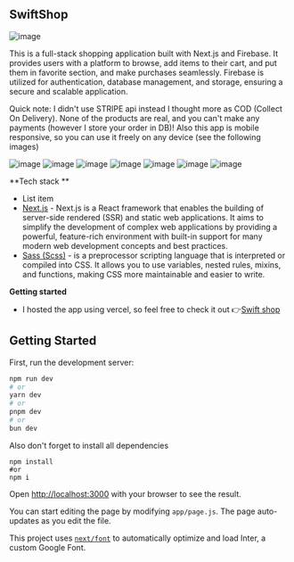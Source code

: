 ## SwiftShop

![image](https://github.com/karloCroDev/swift-shop/assets/117281346/e6a78c84-3e6b-4098-bc68-8af0bd901b52)


This is a full-stack shopping application built with Next.js and Firebase. It provides users with a platform to browse, add items to their cart, and put them in favorite section, and make purchases seamlessly. Firebase is utilized for authentication, database management, and storage, ensuring a secure and scalable application. 

Quick note: I didn't use STRIPE api instead I thought more as COD (Collect On Delivery). None of the products are real, and you can't make any payments (however I store your order in DB)!
Also this app is mobile responsive, so you can use it freely on any device (see the following images)

![image](https://github.com/karloCroDev/swift-shop/assets/117281346/e52565ec-54cd-4d19-ab32-bcfcfb8c31fc)
![image](https://github.com/karloCroDev/swift-shop/assets/117281346/c9a09871-b526-4a4a-8bf2-35142cc18492)
![image](https://github.com/karloCroDev/swift-shop/assets/117281346/6c0cfd5e-e3a8-4599-9931-d8e0caf6ed88)
![image](https://github.com/karloCroDev/swift-shop/assets/117281346/7f0efec5-2b50-4c61-9c04-93ed7b7903d9)
![image](https://github.com/karloCroDev/swift-shop/assets/117281346/62e363c0-0a74-4caa-94fb-b6cc5d58a7a0)
![image](https://github.com/karloCroDev/swift-shop/assets/117281346/ed87795d-a2d6-4d8b-910f-a6eaaba1dc8f)
![image](https://github.com/karloCroDev/swift-shop/assets/117281346/d01a1038-3338-4800-be12-5dbfede35293)




**Tech stack **

 - List item
 - [Next.js](https://nextjs.org/) - Next.js is a React framework that enables the building of server-side rendered (SSR) and static web applications. It aims to simplify the development of complex web applications by providing a powerful, feature-rich environment with built-in support for many modern web development concepts and best practices.
 - [Sass (Scss)](https://sass-lang.com/) - is a preprocessor scripting language that is interpreted or compiled into CSS. It allows you to use variables, nested rules, mixins, and functions, making CSS more maintainable and easier to write.
 

**Getting started**
 - I hosted the app using vercel, so feel free to check it out  👉[Swift shop](https://swift-shop-c31usfp9p-karlos-projects-42cba8bf.vercel.app/)


## Getting Started

First, run the development server:

```bash
npm run dev
# or
yarn dev
# or
pnpm dev
# or
bun dev
```
Also don't forget to install all dependencies
```
npm install
#or
npm i 
```
Open [http://localhost:3000](http://localhost:3000) with your browser to see the result.

You can start editing the page by modifying `app/page.js`. The page auto-updates as you edit the file.

This project uses [`next/font`](https://nextjs.org/docs/basic-features/font-optimization) to automatically optimize and load Inter, a custom Google Font.


